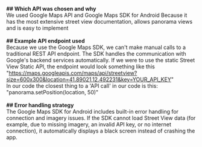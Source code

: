 <b>## Which API was chosen and why</b>
<br>
We used Google Maps API and Google Maps SDK for Android
Because it has the most extensive street view documentation, allows panorama views and is easy to implement
<br>
<br>
<b> ## Example API endpoint used</b>
<br>
Because we use the Google Maps SDK, we can't make manual calls to a traditional REST API endpoint. The SDK handles the communication with Google's backend services automatically. If we were to use the static Street View Static API, the endpoint would look something like this
"https://maps.googleapis.com/maps/api/streetview?size=600x300&location=41.89021,12.492231&key=YOUR_API_KEY"
<br>
In our code the closest thing to a 'API call' in our code is this: "panorama.setPosition(location, 50)"
<br>
<br>
<b>## Error handling strategy</b>
<br>
The Google Maps SDK for Android includes built-in error handling for connection and imagery issues. If the SDK cannot load Street View data (for example, due to missing imagery, an invalid API key, or no internet connection), 
it automatically displays a black screen instead of crashing the app. 
